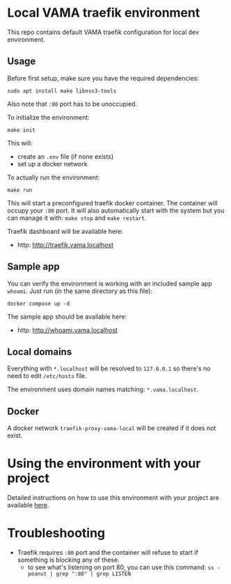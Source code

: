 # Local VAMA traefik environment

This repo contains default VAMA traefik configuration for local dev environment.

## Usage

Before first setup, make sure you have the required dependencies:

    sudo apt install make libnss3-tools

Also note that `:80` port has to be unoccupied.

To initialize the environment:

    make init

This will:

- create an `.env` file (if none exists) 
- set up a docker network

To actually run the environment:

    make run

This will start a preconfigured traefik docker container. The container will occupy your `:80` port. It will also automatically start with the system but you can manage it with: `make stop` and `make restart`.

Traefik dashboard will be available here:

- http: http://traefik.vama.localhost

## Sample app

You can verify the environment is working with an included sample app `whoami`. Just run (in the same directory as this file): 

    docker compose up -d

The sample app should be available here:

- http: http://whoami.vama.localhost

## Local domains

Everything with `*.localhost` will be resolved to `127.0.0.1` so there's no need to edit `/etc/hosts` file.

The environment uses domain names matching: `*.vama.localhost`.

## Docker

A docker network `traefik-proxy-vama-local` will be created if it does not exist.

# Using the environment with your project

Detailed instructions on how to use this environment with your project are available
[here](project_usage.md).

# Troubleshooting

- Traefik requires `:80` port and the container will refuse to start if something is blocking any of these.
    - to see what's listening on port 80, you can use this command: `ss -peanut | grep ":80" | grep LISTEN`
